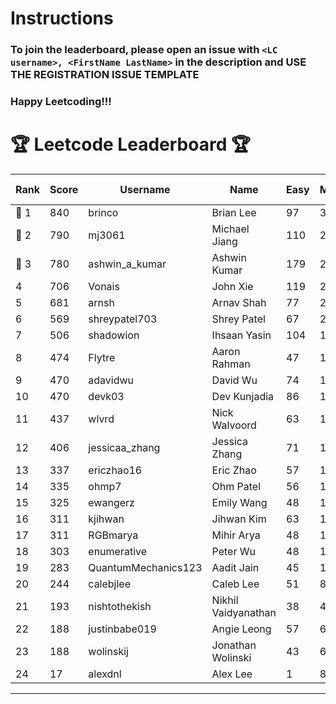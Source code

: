 # Instructions
### To join the leaderboard, please open an issue with `<LC username>, <FirstName LastName>` in the description and USE THE REGISTRATION ISSUE TEMPLATE
### Happy Leetcoding!!!


# 🏆 Leetcode Leaderboard 🏆

| Rank | Score | Username       | Name | Easy | Medium | Hard | Problems Solved |
|------|----------------|-----------------|-------------------|--------------|--------------|--------------|--------------|
| 🥇 1 | 840 | brinco | Brian Lee | 97 | 304 | 45 | 446 |
| 🥈 2 | 790 | mj3061 | Michael Jiang | 110 | 274 | 44 | 428 |
| 🥉 3 | 780 | ashwin_a_kumar | Ashwin Kumar | 179 | 269 | 21 | 469 |
| 4 | 706 | Vonais | John Xie | 119 | 241 | 35 | 395 |
| 5 | 681 | arnsh | Arnav Shah | 77 | 224 | 52 | 353 |
| 6 | 569 | shreypatel703 | Shrey Patel | 67 | 215 | 24 | 306 |
| 7 | 506 | shadowion | Ihsaan Yasin | 104 | 171 | 20 | 295 |
| 8 | 474 | Flytre | Aaron Rahman | 47 | 152 | 41 | 240 |
| 9 | 470 | adavidwu | David Wu | 74 | 156 | 28 | 258 |
| 10 | 470 | devk03 | Dev Kunjadia | 86 | 177 | 10 | 273 |
| 11 | 437 | wlvrd | Nick Walvoord | 63 | 166 | 14 | 243 |
| 12 | 406 | jessicaa_zhang | Jessica Zhang | 71 | 142 | 17 | 230 |
| 13 | 337 | ericzhao16 | Eric Zhao | 57 | 125 | 10 | 192 |
| 14 | 335 | ohmp7 | Ohm Patel | 56 | 123 | 11 | 190 |
| 15 | 325 | ewangerz | Emily Wang | 48 | 110 | 19 | 177 |
| 16 | 311 | kjihwan | Jihwan Kim | 63 | 103 | 14 | 180 |
| 17 | 311 | RGBmarya | Mihir Arya | 48 | 100 | 21 | 169 |
| 18 | 303 | enumerative | Peter Wu | 48 | 108 | 13 | 169 |
| 19 | 283 | QuantumMechanics123 | Aadit Jain | 45 | 104 | 10 | 159 |
| 20 | 244 | calebjlee | Caleb Lee | 51 | 83 | 9 | 143 |
| 21 | 193 | nishtothekish | Nikhil Vaidyanathan | 38 | 40 | 25 | 103 |
| 22 | 188 | justinbabe019 | Angie Leong | 57 | 61 | 3 | 121 |
| 23 | 188 | wolinskij | Jonathan Wolinski | 43 | 68 | 3 | 114 |
| 24 | 17 | alexdnl | Alex Lee | 1 | 8 | 0 | 9 |
---